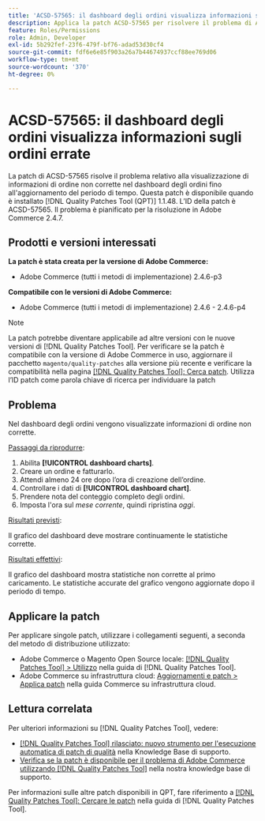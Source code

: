 ```yaml
---
title: 'ACSD-57565: il dashboard degli ordini visualizza informazioni sugli ordini errate'
description: Applica la patch ACSD-57565 per risolvere il problema di Adobe Commerce, a causa del quale il dashboard degli ordini visualizza informazioni di ordine errate fino all’aggiornamento del periodo di tempo.
feature: Roles/Permissions
role: Admin, Developer
exl-id: 5b292fef-23f6-479f-bf76-adad53d30cf4
source-git-commit: fdf6e6e85f903a26a7b44674937ccf88ee769d06
workflow-type: tm+mt
source-wordcount: '370'
ht-degree: 0%

---
```


# ACSD-57565: il dashboard degli ordini visualizza informazioni sugli ordini errate

La patch di ACSD-57565 risolve il problema relativo alla visualizzazione di informazioni di ordine non corrette nel dashboard degli ordini fino all&#39;aggiornamento del periodo di tempo. Questa patch è disponibile quando è installato [!DNL Quality Patches Tool (QPT)] 1.1.48. L’ID della patch è ACSD-57565. Il problema è pianificato per la risoluzione in Adobe Commerce 2.4.7.

## Prodotti e versioni interessati

**La patch è stata creata per la versione di Adobe Commerce:**

* Adobe Commerce (tutti i metodi di implementazione) 2.4.6-p3

**Compatibile con le versioni di Adobe Commerce:**

* Adobe Commerce (tutti i metodi di implementazione) 2.4.6 - 2.4.6-p4

>[!NOTE]
>
>La patch potrebbe diventare applicabile ad altre versioni con le nuove versioni di [!DNL Quality Patches Tool]. Per verificare se la patch è compatibile con la versione di Adobe Commerce in uso, aggiornare il pacchetto `magento/quality-patches` alla versione più recente e verificare la compatibilità nella pagina [[!DNL Quality Patches Tool]: Cerca patch](https://experienceleague.adobe.com/tools/commerce-quality-patches/index.html?lang=it). Utilizza l’ID patch come parola chiave di ricerca per individuare la patch

## Problema

Nel dashboard degli ordini vengono visualizzate informazioni di ordine non corrette.

<u>Passaggi da riprodurre</u>:

1. Abilita **[!UICONTROL dashboard charts]**.
1. Creare un ordine e fatturarlo.
1. Attendi almeno 24 ore dopo l’ora di creazione dell’ordine.
1. Controllare i dati di **[!UICONTROL dashboard chart]**.
1. Prendere nota del conteggio completo degli ordini.
1. Imposta l&#39;ora sul *mese corrente*, quindi ripristina *oggi*.

<u>Risultati previsti</u>:

Il grafico del dashboard deve mostrare continuamente le statistiche corrette.

<u>Risultati effettivi</u>:

Il grafico del dashboard mostra statistiche non corrette al primo caricamento. Le statistiche accurate del grafico vengono aggiornate dopo il periodo di tempo.

## Applicare la patch

Per applicare singole patch, utilizzare i collegamenti seguenti, a seconda del metodo di distribuzione utilizzato:

* Adobe Commerce o Magento Open Source locale: [[!DNL Quality Patches Tool] > Utilizzo](https://experienceleague.adobe.com/docs/commerce-operations/tools/quality-patches-tool/usage.html?lang=it) nella guida di [!DNL Quality Patches Tool].
* Adobe Commerce su infrastruttura cloud: [Aggiornamenti e patch > Applica patch](https://experienceleague.adobe.com/docs/commerce-cloud-service/user-guide/develop/upgrade/apply-patches.html?lang=it) nella guida Commerce su infrastruttura cloud.

## Lettura correlata

Per ulteriori informazioni su [!DNL Quality Patches Tool], vedere:

* [[!DNL Quality Patches Tool] rilasciato: nuovo strumento per l&#39;esecuzione automatica di patch di qualità](/help/announcements/adobe-commerce-announcements/magento-quality-patches-released-new-tool-to-self-serve-quality-patches.md) nella Knowledge Base di supporto.
* [Verifica se la patch è disponibile per il problema di Adobe Commerce utilizzando  [!DNL Quality Patches Tool]](/help/support-tools/patches-available-in-qpt-tool/check-patch-for-magento-issue-with-magento-quality-patches.md) nella nostra knowledge base di supporto.

Per informazioni sulle altre patch disponibili in QPT, fare riferimento a [[!DNL Quality Patches Tool]: Cercare le patch](https://experienceleague.adobe.com/tools/commerce-quality-patches/index.html?lang=it) nella guida di [!DNL Quality Patches Tool].
